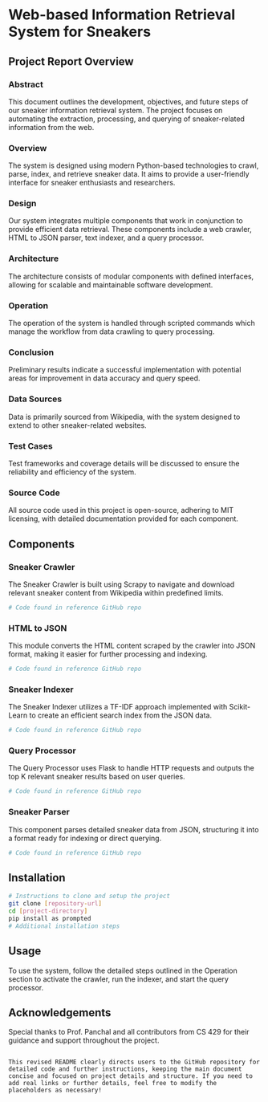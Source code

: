 # Web-based Information Retrieval System for Sneakers

## Project Report Overview

### Abstract
This document outlines the development, objectives, and future steps of our sneaker information retrieval system. The project focuses on automating the extraction, processing, and querying of sneaker-related information from the web.

### Overview
The system is designed using modern Python-based technologies to crawl, parse, index, and retrieve sneaker data. It aims to provide a user-friendly interface for sneaker enthusiasts and researchers.

### Design
Our system integrates multiple components that work in conjunction to provide efficient data retrieval. These components include a web crawler, HTML to JSON parser, text indexer, and a query processor.

### Architecture
The architecture consists of modular components with defined interfaces, allowing for scalable and maintainable software development.

### Operation
The operation of the system is handled through scripted commands which manage the workflow from data crawling to query processing.

### Conclusion
Preliminary results indicate a successful implementation with potential areas for improvement in data accuracy and query speed.

### Data Sources
Data is primarily sourced from Wikipedia, with the system designed to extend to other sneaker-related websites.

### Test Cases
Test frameworks and coverage details will be discussed to ensure the reliability and efficiency of the system.

### Source Code
All source code used in this project is open-source, adhering to MIT licensing, with detailed documentation provided for each component.

## Components

### Sneaker Crawler

The Sneaker Crawler is built using Scrapy to navigate and download relevant sneaker content from Wikipedia within predefined limits.

```python
# Code found in reference GitHub repo
```

### HTML to JSON

This module converts the HTML content scraped by the crawler into JSON format, making it easier for further processing and indexing.

```python
# Code found in reference GitHub repo
```

### Sneaker Indexer

The Sneaker Indexer utilizes a TF-IDF approach implemented with Scikit-Learn to create an efficient search index from the JSON data.

```python
# Code found in reference GitHub repo
```

### Query Processor

The Query Processor uses Flask to handle HTTP requests and outputs the top K relevant sneaker results based on user queries.

```python
# Code found in reference GitHub repo
```

### Sneaker Parser

This component parses detailed sneaker data from JSON, structuring it into a format ready for indexing or direct querying.

```python
# Code found in reference GitHub repo
```

## Installation

```bash
# Instructions to clone and setup the project
git clone [repository-url]
cd [project-directory]
pip install as prompted
# Additional installation steps
```

## Usage

To use the system, follow the detailed steps outlined in the Operation section to activate the crawler, run the indexer, and start the query processor.

## Acknowledgements

Special thanks to Prof. Panchal and all contributors from CS 429 for their guidance and support throughout the project.
```

This revised README clearly directs users to the GitHub repository for detailed code and further instructions, keeping the main document concise and focused on project details and structure. If you need to add real links or further details, feel free to modify the placeholders as necessary!